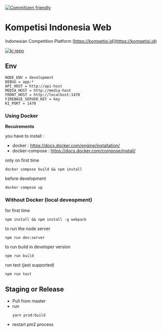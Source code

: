<!-- [![Build Status](https://travis-ci.org/idmore/kompetisiid-web.svg?branch=master)](https://travis-ci.org/idmore/kompetisiid-web)  -->
[![Commitizen friendly](https://img.shields.io/badge/commitizen-friendly-brightgreen.svg)](http://commitizen.github.io/cz-cli/)

# Kompetisi Indonesia Web
Indonesian Competition Platform [https://kompetisi.id](https://kompetisi.id)

[![ki repo](https://pbs.twimg.com/media/DKtmk3jVwAIXmSt.jpg:large)](https://kompetisi.id)


## Env 
```
NODE_ENV = development
DEBUG = app:*
API_HOST = http://api-host
MEDIA_HOST = http://media-host
FRONT_HOST = http://localhost:1470
FIREBASE_SERVER_KEY = key
KI_PORT = 1470
```

### Using Docker

**Recuirements**

you have to install :

- docker : https://docs.docker.com/engine/installation/
- docker-compose : https://docs.docker.com/compose/install/

only on first time
```
docker compose build && npm install
```

before development
```
docker compose up
```

### Without Docker (local deveopment)
for first time
```
npm install && npm install -g webpack
```

to run the node server
```
npm run dev:server
```

to run build in developer version
```
npm run build
```

run test (jest supported)
```
npm run test
```

## Staging or Release

- Pull from master
- run 
    ```
    yarn prod:build
    ```
- restart pm2 process
